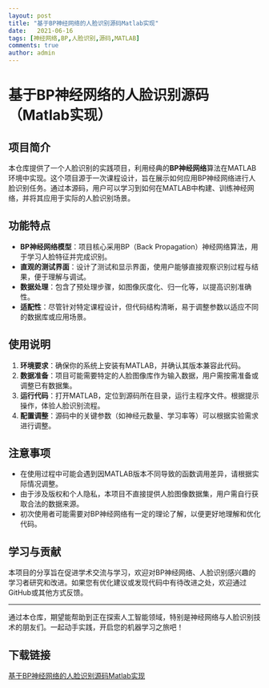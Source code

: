 ```yaml
---
layout: post
title: "基于BP神经网络的人脸识别源码Matlab实现"
date:   2021-06-16
tags: [神经网络,BP,人脸识别,源码,MATLAB]
comments: true
author: admin
---
```

# 基于BP神经网络的人脸识别源码（Matlab实现）

## 项目简介

本仓库提供了一个人脸识别的实践项目，利用经典的**BP神经网络**算法在MATLAB环境中实现。这个项目源于一次课程设计，旨在展示如何应用BP神经网络进行人脸识别任务。通过本源码，用户可以学习到如何在MATLAB中构建、训练神经网络，并将其应用于实际的人脸识别场景。

## 功能特点

- **BP神经网络模型**：项目核心采用BP（Back Propagation）神经网络算法，用于学习人脸特征并完成识别。
- **直观的测试界面**：设计了测试和显示界面，使用户能够直接观察识别过程与结果，便于理解与调试。
- **数据处理**：包含了预处理步骤，如图像灰度化、归一化等，以提高识别准确性。
- **适配性**：尽管针对特定课程设计，但代码结构清晰，易于调整参数以适应不同的数据库或应用场景。

## 使用说明

1. **环境要求**：确保你的系统上安装有MATLAB，并确认其版本兼容此代码。
2. **数据准备**：项目可能需要特定的人脸图像库作为输入数据，用户需按需准备或调整已有数据集。
3. **运行代码**：打开MATLAB，定位到源码所在目录，运行主程序文件。根据提示操作，体验人脸识别流程。
4. **配置调整**：源码中的关键参数（如神经元数量、学习率等）可以根据实验需求进行调整。

## 注意事项

- 在使用过程中可能会遇到因MATLAB版本不同导致的函数调用差异，请根据实际情况调整。
- 由于涉及版权和个人隐私，本项目不直接提供人脸图像数据集，用户需自行获取合法的数据来源。
- 初次使用者可能需要对BP神经网络有一定的理论了解，以便更好地理解和优化代码。

## 学习与贡献

本项目的分享旨在促进学术交流与学习，欢迎对BP神经网络、人脸识别感兴趣的学习者研究和改进。如果您有优化建议或发现代码中有待改进之处，欢迎通过GitHub或其他方式反馈。

---

通过本仓库，期望能帮助到正在探索人工智能领域，特别是神经网络与人脸识别技术的朋友们。一起动手实践，开启您的机器学习之旅吧！

## 下载链接

[基于BP神经网络的人脸识别源码Matlab实现](https://pan.quark.cn/s/f40c0ca168f9)
